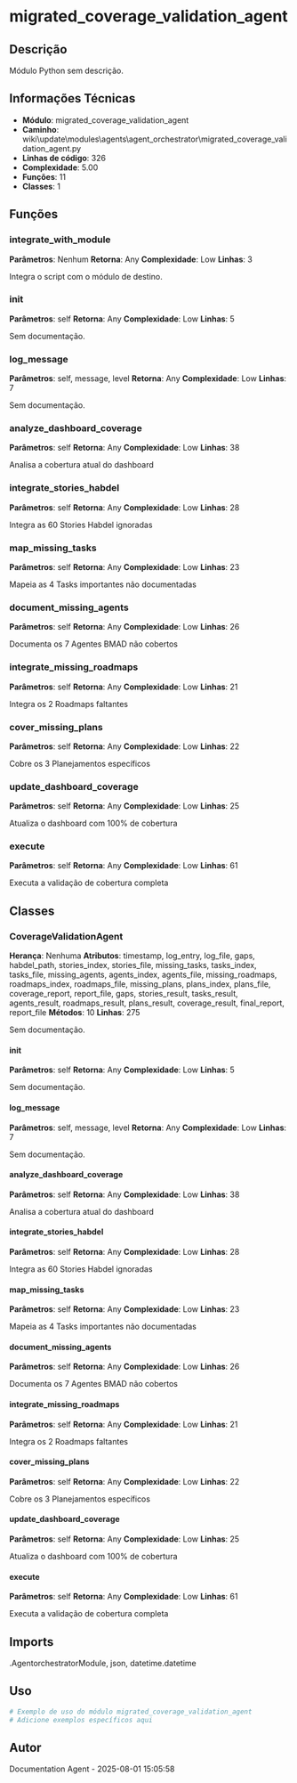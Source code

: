 # migrated_coverage_validation_agent

## Descrição

Módulo Python sem descrição.

## Informações Técnicas

- **Módulo**: migrated_coverage_validation_agent
- **Caminho**: wiki\update\modules\agents\agent_orchestrator\migrated_coverage_validation_agent.py
- **Linhas de código**: 326
- **Complexidade**: 5.00
- **Funções**: 11
- **Classes**: 1

## Funções

### integrate_with_module

**Parâmetros**: Nenhum
**Retorna**: Any
**Complexidade**: Low
**Linhas**: 3

Integra o script com o módulo de destino.

### __init__

**Parâmetros**: self
**Retorna**: Any
**Complexidade**: Low
**Linhas**: 5

Sem documentação.

### log_message

**Parâmetros**: self, message, level
**Retorna**: Any
**Complexidade**: Low
**Linhas**: 7

Sem documentação.

### analyze_dashboard_coverage

**Parâmetros**: self
**Retorna**: Any
**Complexidade**: Low
**Linhas**: 38

Analisa a cobertura atual do dashboard

### integrate_stories_habdel

**Parâmetros**: self
**Retorna**: Any
**Complexidade**: Low
**Linhas**: 28

Integra as 60 Stories Habdel ignoradas

### map_missing_tasks

**Parâmetros**: self
**Retorna**: Any
**Complexidade**: Low
**Linhas**: 23

Mapeia as 4 Tasks importantes não documentadas

### document_missing_agents

**Parâmetros**: self
**Retorna**: Any
**Complexidade**: Low
**Linhas**: 26

Documenta os 7 Agentes BMAD não cobertos

### integrate_missing_roadmaps

**Parâmetros**: self
**Retorna**: Any
**Complexidade**: Low
**Linhas**: 21

Integra os 2 Roadmaps faltantes

### cover_missing_plans

**Parâmetros**: self
**Retorna**: Any
**Complexidade**: Low
**Linhas**: 22

Cobre os 3 Planejamentos específicos

### update_dashboard_coverage

**Parâmetros**: self
**Retorna**: Any
**Complexidade**: Low
**Linhas**: 25

Atualiza o dashboard com 100% de cobertura

### execute

**Parâmetros**: self
**Retorna**: Any
**Complexidade**: Low
**Linhas**: 61

Executa a validação de cobertura completa

## Classes

### CoverageValidationAgent

**Herança**: Nenhuma
**Atributos**: timestamp, log_entry, log_file, gaps, habdel_path, stories_index, stories_file, missing_tasks, tasks_index, tasks_file, missing_agents, agents_index, agents_file, missing_roadmaps, roadmaps_index, roadmaps_file, missing_plans, plans_index, plans_file, coverage_report, report_file, gaps, stories_result, tasks_result, agents_result, roadmaps_result, plans_result, coverage_result, final_report, report_file
**Métodos**: 10
**Linhas**: 275

Sem documentação.

#### __init__

**Parâmetros**: self
**Retorna**: Any
**Complexidade**: Low
**Linhas**: 5

Sem documentação.

#### log_message

**Parâmetros**: self, message, level
**Retorna**: Any
**Complexidade**: Low
**Linhas**: 7

Sem documentação.

#### analyze_dashboard_coverage

**Parâmetros**: self
**Retorna**: Any
**Complexidade**: Low
**Linhas**: 38

Analisa a cobertura atual do dashboard

#### integrate_stories_habdel

**Parâmetros**: self
**Retorna**: Any
**Complexidade**: Low
**Linhas**: 28

Integra as 60 Stories Habdel ignoradas

#### map_missing_tasks

**Parâmetros**: self
**Retorna**: Any
**Complexidade**: Low
**Linhas**: 23

Mapeia as 4 Tasks importantes não documentadas

#### document_missing_agents

**Parâmetros**: self
**Retorna**: Any
**Complexidade**: Low
**Linhas**: 26

Documenta os 7 Agentes BMAD não cobertos

#### integrate_missing_roadmaps

**Parâmetros**: self
**Retorna**: Any
**Complexidade**: Low
**Linhas**: 21

Integra os 2 Roadmaps faltantes

#### cover_missing_plans

**Parâmetros**: self
**Retorna**: Any
**Complexidade**: Low
**Linhas**: 22

Cobre os 3 Planejamentos específicos

#### update_dashboard_coverage

**Parâmetros**: self
**Retorna**: Any
**Complexidade**: Low
**Linhas**: 25

Atualiza o dashboard com 100% de cobertura

#### execute

**Parâmetros**: self
**Retorna**: Any
**Complexidade**: Low
**Linhas**: 61

Executa a validação de cobertura completa

## Imports

.AgentorchestratorModule, json, datetime.datetime

## Uso

```python
# Exemplo de uso do módulo migrated_coverage_validation_agent
# Adicione exemplos específicos aqui
```

## Autor

Documentation Agent - 2025-08-01 15:05:58
